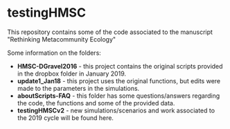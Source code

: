 # testingHMSC

This repository contains some of the code associated to the manuscript "Rethinking Metacommunity Ecology"

Some information on the folders:  
* **HMSC-DGravel2016** - this project contains the original scripts provided in the dropbox folder in January 2019.   
* **update1_Jan18** - this project uses the original functions, but edits were made to the parameters in the simulations.  
* **aboutScripts-FAQ** - this folder has some questions/answers regarding the code, the functions and some of the provided data.   
* **testingHMSCv2** - new simulations/scenarios and work associated to the 2019 cycle will be found here.  
